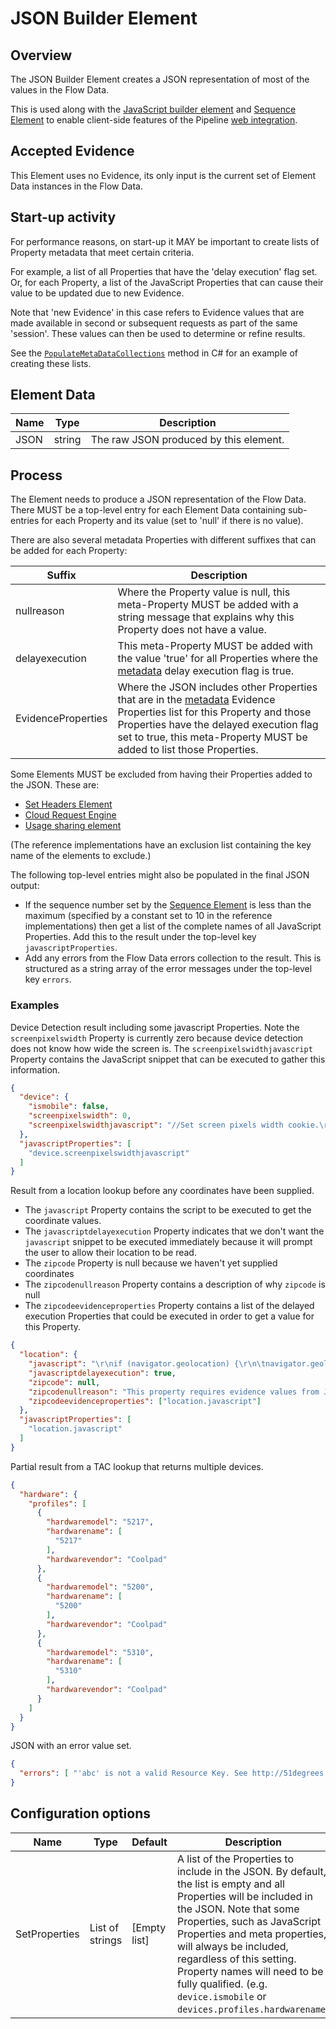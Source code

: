 # JSON Builder Element

## Overview

The JSON Builder Element creates a JSON representation of most of the values
in the Flow Data.

This is used along with the [JavaScript builder element](javascript-builder.md)
and [Sequence Element](sequence-element.md) to enable client-side features of
the Pipeline [web integration](../features/web-integration.md).

## Accepted Evidence

This Element uses no Evidence, its only input is the current set of
Element Data instances in the Flow Data.

## Start-up activity

For performance reasons, on start-up it MAY be important to create lists of
Property metadata that meet certain criteria.

For example, a list of all Properties that have the 'delay execution' flag set.
Or, for each Property, a list of the JavaScript Properties that can cause their
value to be updated due to new Evidence.

Note that 'new Evidence' in this case refers to Evidence values that are made
available in second or subsequent requests as part of the same 'session'.
These values can then be used to determine or refine results.

See the [`PopulateMetaDataCollections`](https://github.com/51Degrees/pipeline-dotnet/blob/master/FiftyOne.Pipeline.Elements/FiftyOne.Pipeline.JsonBuilderElement/FlowElement/JsonBuilderElement.cs#L715)
method in C# for an example of creating these lists.

## Element Data

| **Name** | **Type** | **Description**                        |
|----------|----------|----------------------------------------|
| JSON     | string   | The raw JSON produced by this element. |

## Process

The Element needs to produce a JSON representation of the Flow Data.
There MUST be a top-level entry for each Element Data containing sub-entries
for each Property and its value (set to 'null' if there is no value).

There are also several metadata Properties with different suffixes that can
be added for each Property:

| **Suffix**         | **Description**                                                                                                                                                                                                                                                                              |
|--------------------|----------------------------------------------------------------------------------------------------------------------------------------------------------------------------------------------------------------------------------------------------------------------------------------------|
| nullreason         | Where the Property value is null, this meta-Property MUST be added with a string message that explains why this Property does not have a value.                                                                                                                                              |
| delayexecution     | This meta-Property MUST be added with the value 'true' for all Properties where the [metadata](../features/properties.md#property-metadata) delay execution flag is true.                                                                                                                |
| EvidenceProperties | Where the JSON includes other Properties that are in the [metadata](../features/properties.md#property-metadata) Evidence Properties list for this Property and those Properties have the delayed execution flag set to true, this meta-Property MUST be added to list those Properties. |

Some Elements MUST be excluded from having their Properties added to the JSON.
These are:

- [Set Headers Element](set-headers-element.md)
- [Cloud Request Engine](cloud-request-engine.md)
- [Usage sharing element](usage-sharing-element.md)

(The reference implementations have an exclusion list containing the key name
of the elements to exclude.)

The following top-level entries might also be populated in the
final JSON output:

- If the sequence number set by the [Sequence Element](sequence-element.md) is less
  than the maximum (specified by a constant set to 10 in the reference implementations)
  then get a list of the complete names of all JavaScript Properties. Add this to the
  result under the top-level key `javascriptProperties`.
- Add any errors from the Flow Data errors collection to the result. This is structured
  as a string array of the error messages under the top-level key `errors`.

### Examples

Device Detection result including some javascript Properties.
Note the `screenpixelswidth` Property is currently zero because device
detection does not know how wide the screen is.
The `screenpixelswidthjavascript` Property contains the JavaScript snippet that
can be executed to gather this information.

```json
{
  "device": {
    "ismobile": false,
    "screenpixelswidth": 0,
    "screenpixelswidthjavascript": "//Set screen pixels width cookie.\r\ndocument.cookie = \"51D_ScreenPixelsWidth=\" + screen.width;"
  },
  "javascriptProperties": [
    "device.screenpixelswidthjavascript"
  ]
}
```

Result from a location lookup before any coordinates have been supplied.

- The `javascript` Property contains the script to be executed to get the
  coordinate values.
- The `javascriptdelayexecution` Property indicates that we don't want the
  `javascript` snippet to be executed immediately because it will prompt
  the user to allow their location to be read.
- The `zipcode` Property is null because we haven't yet supplied coordinates
- The `zipcodenullreason` Property contains a description of why `zipcode`
  is null
- The `zipcodeevidenceproperties` Property contains a list of the delayed
  execution Properties that could be executed in order to get a value for
  this Property.

```json
{
  "location": {
    "javascript": "\r\nif (navigator.geolocation) {\r\n\tnavigator.geolocation.getCurrentPosition(function(pos) {\r\n        for (var key in pos.coords) {\r\n            document.cookie = \"51D_Pos_\" + key + \"=\" + pos.coords[key];\r\n        }\r\n        // 51D replace this comment with callback function.\r\n\t}, function(e) {\r\n        document.cookie =\"51D_Pos_Error=\" + encodeURIComponent(e.message);\r\n        // 51D replace this comment with callback function.\r\n    });\r\n}\r\n",
    "javascriptdelayexecution": true,
    "zipcode": null,
    "zipcodenullreason": "This property requires evidence values from JavaScript running on the client. It cannot be populated until a future request is made that contains this additional data.",
    "zipcodeevidenceproperties": ["location.javascript"]
  },
  "javascriptProperties": [
    "location.javascript"
  ]
}

```

Partial result from a TAC lookup that returns multiple devices.

```json
{
  "hardware": {
    "profiles": [
      {
        "hardwaremodel": "5217",
        "hardwarename": [
          "5217"
        ],
        "hardwarevendor": "Coolpad"
      },
      {      
        "hardwaremodel": "5200",
        "hardwarename": [
          "5200"
        ],
        "hardwarevendor": "Coolpad"
      },
      {
        "hardwaremodel": "5310",
        "hardwarename": [
          "5310"
        ],
        "hardwarevendor": "Coolpad"
      }
    ]
  }
}
```

JSON with an error value set.

```json
{ 
  "errors": [ "'abc' is not a valid Resource Key. See http://51degrees.com/documentation/_info__error_messages.html#Resource_key_not_valid for more information." ]
}
```

## Configuration options

| **Name**      | **Type**        | **Default**  | **Description**                                                                                                                                                                                                                                                                                                                                                                |
|---------------|-----------------|--------------|--------------------------------------------------------------------------------------------------------------------------------------------------------------------------------------------------------------------------------------------------------------------------------------------------------------------------------------------------------------------------------|
| SetProperties | List of strings | [Empty list] | A list of the Properties to include in the JSON. By default, the list is empty and all Properties will be included in the JSON. Note that some Properties, such as JavaScript Properties and meta properties, will always be included, regardless of this setting. Property names will need to be fully qualified. (e.g. `device.ismobile` or `devices.profiles.hardwarename`) |
